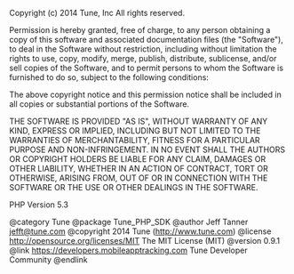 Copyright (c) 2014 Tune, Inc
All rights reserved.

Permission is hereby granted, free of charge, to any person obtaining a copy
of this software and associated documentation files (the "Software"), to deal
in the Software without restriction, including without limitation the rights
to use, copy, modify, merge, publish, distribute, sublicense, and/or sell
copies of the Software, and to permit persons to whom the Software is
furnished to do so, subject to the following conditions:

The above copyright notice and this permission notice shall be included in
all copies or substantial portions of the Software.

THE SOFTWARE IS PROVIDED "AS IS", WITHOUT WARRANTY OF ANY KIND, EXPRESS OR
IMPLIED, INCLUDING BUT NOT LIMITED TO THE WARRANTIES OF MERCHANTABILITY,
FITNESS FOR A PARTICULAR PURPOSE AND NON-INFRINGEMENT. IN NO EVENT SHALL THE
AUTHORS OR COPYRIGHT HOLDERS BE LIABLE FOR ANY CLAIM, DAMAGES OR OTHER
LIABILITY, WHETHER IN AN ACTION OF CONTRACT, TORT OR OTHERWISE, ARISING FROM,
OUT OF OR IN CONNECTION WITH THE SOFTWARE OR THE USE OR OTHER DEALINGS IN
THE SOFTWARE.

PHP Version 5.3

@category  Tune
@package   Tune_PHP_SDK
@author    Jeff Tanner <jefft@tune.com>
@copyright 2014 Tune (http://www.tune.com)
@license   http://opensource.org/licenses/MIT The MIT License (MIT)
@version   0.9.1
@link      https://developers.mobileapptracking.com Tune Developer Community @endlink
